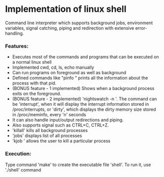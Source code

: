 # Implementation of linux shell

Command line interpreter which supports background jobs, environment variables, signal catching, piping and redirection with extensive error-handling.

### Features:

 * Executes most of the commands and programs that can be executed on a normal linux shell
 * Implemented cwd, cd, ls, echo manually
 * Can run programs on foreground as well as background
 * Defined commands like "pinfo <pid>" prints all the information about the process with that pid.
 * (BONUS feature - 1 implemented) Shows when a background process exits on the foreground.
 * (BONUS feature - 2 implemented) 'nightswatch -n <time in seconds> <command>'. The command can be 'interrupt', when it will display the interrupt information stored in /proc/interrupts, or 'dirty', which displays the dirty memory size stored in /proc/meminfo, every 'n' seconds
 * It can also handle input/output redirections and piping. 
 * Also supports signal such as CTRL+C, CTRL+Z.
 * 'killall' kills all background processes
 * 'jobs' displays list of all processes
 * 'kjob <pid>' allows the user to kill a particular process

### Execution:

Type command 'make' to create the executable file 'shell'. To run it, use './shell' command
